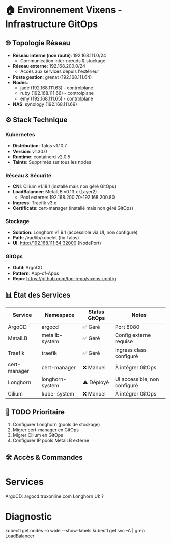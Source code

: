 # 🏠 Environnement Vixens - Infrastructure GitOps

## 🌐 Topologie Réseau
- **Réseau interne (non routé)**: 192.168.111.0/24
  - Communication inter-nœuds & stockage
- **Réseau externe**: 192.168.200.0/24
  - Accès aux services depuis l'extérieur
- **Poste gestion**: grenat (192.168.111.64)
- **Nodes**:
  - jade (192.168.111.63) - controlplane
  - ruby (192.168.111.66) - controlplane  
  - emy (192.168.111.65) - controlplane
- **NAS**: synology (192.168.111.69)

## ⚙️ Stack Technique

### Kubernetes
- **Distribution**: Talos v1.10.7
- **Version**: v1.30.0
- **Runtime**: containerd v2.0.5
- **Taints**: Supprimés sur tous les nodes

### Réseau & Sécurité
- **CNI**: Cilium v1.18.1 (installé mais non géré GitOps)
- **LoadBalancer**: MetalLB v0.13.x (Layer2)
  - Pool externe: 192.168.200.70-192.168.200.80
- **Ingress**: Traefik v3.x
- **Certificats**: cert-manager (installé mais non géré GitOps)

### Stockage
- **Solution**: Longhorn v1.9.1 (accessible via UI, non configuré)
- **Path**: /var/lib/kubelet (fix Talos)
- **UI**: http://192.168.111.64:32000 (NodePort)

### GitOps
- **Outil**: ArgoCD
- **Pattern**: App-of-Apps
- **Repo**: https://github.com/ton-repo/vixens-config

## 📊 État des Services

| Service      | Namespace       | Status GitOps | Notes                        |
|--------------|-----------------|---------------|------------------------------|
| ArgoCD       | argocd          | ✅ Géré       | Port 8080                    |
| MetalLB      | metallb-system  | ✅ Géré       | Config externe requise       |
| Traefik      | traefik         | ✅ Géré       | Ingress class configuré      |
| cert-manager | cert-manager    | ❌ Manuel     | À intégrer GitOps            |
| Longhorn     | longhorn-system | ⚠️ Déployé     | UI accessible, non configuré |
| Cilium       | kube-system     | ❌ Manuel     | À intégrer GitOps            |

## 🎯 TODO Prioritaire
1. Configurer Longhorn (pools de stockage)
2. Migrer cert-manager en GitOps
3. Migrer Cilium en GitOps
4. Configurer IP pools MetalLB externe

## 🛠️ Accès & Commandes
# Services
ArgoCD: argocd.truxonline.com
Longhorn UI: ?

# Diagnostic
kubectl get nodes -o wide --show-labels
kubectl get svc -A | grep LoadBalancer
